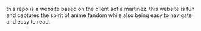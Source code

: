 this repo is a website based on the client sofia martinez. this website is fun and captures the spirit of anime fandom while also being easy to navigate and easy to read. 
